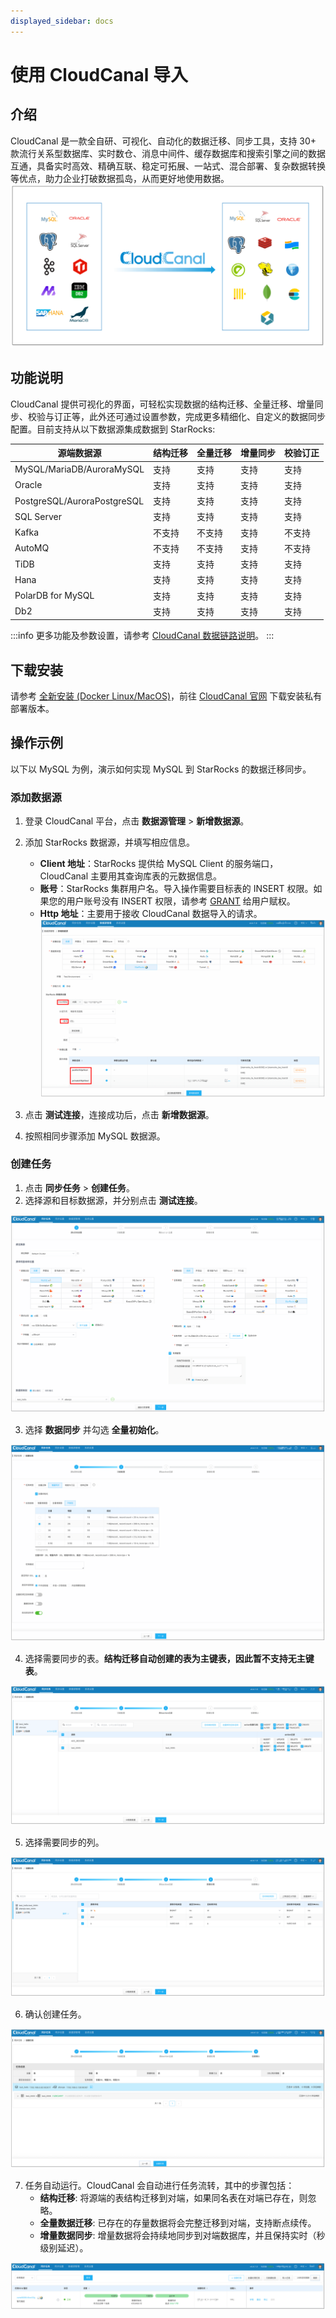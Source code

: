 ```yaml
---
displayed_sidebar: docs
---
```


# 使用 CloudCanal 导入

## 介绍

CloudCanal 是一款全自研、可视化、自动化的数据迁移、同步工具，支持 30+ 款流行关系型数据库、实时数仓、消息中间件、缓存数据库和搜索引擎之间的数据互通，具备实时高效、精确互联、稳定可拓展、一站式、混合部署、复杂数据转换等优点，助力企业打破数据孤岛，从而更好地使用数据。
![image.png](../../_assets/3.11-1.png)

## 功能说明
CloudCanal 提供可视化的界面，可轻松实现数据的结构迁移、全量迁移、增量同步、校验与订正等，此外还可通过设置参数，完成更多精细化、自定义的数据同步配置。目前支持从以下数据源集成数据到 StarRocks:
  
| 源端数据源         | 结构迁移 | 全量迁移 | 增量同步 | 校验订正 |
| --- | --- | --- | --- | --- |
| MySQL/MariaDB/AuroraMySQL | 支持 | 支持 | 支持 | 支持 |
| Oracle            | 支持 | 支持 | 支持 | 支持 |
| PostgreSQL/AuroraPostgreSQL | 支持 | 支持 | 支持 | 支持 |
| SQL Server        | 支持 | 支持 | 支持 | 支持 |
| Kafka             | 不支持 | 不支持 | 支持 | 不支持 |
| AutoMQ            | 不支持 | 不支持 | 支持 | 不支持 |
| TiDB              | 支持 | 支持 | 支持 | 支持 |
| Hana              | 支持 | 支持 | 支持 | 支持 |
| PolarDB for MySQL | 支持 | 支持 | 支持 | 支持 |
| Db2               | 支持 | 支持 | 支持 | 支持 |
:::info
更多功能及参数设置，请参考 [CloudCanal 数据链路说明](https://www.clougence.com/cc-doc/dataMigrationAndSync/connection/mysql2?target=StarRocks)。
:::

## 下载安装

请参考 [全新安装 (Docker Linux/MacOS)](https://www.clougence.com/cc-doc/productOP/docker/install_linux_macos)，前往 [CloudCanal 官网](https://www.clougence.com/) 下载安装私有部署版本。

## 操作示例
以下以 MySQL 为例，演示如何实现 MySQL 到 StarRocks 的数据迁移同步。

### 添加数据源

1. 登录 CloudCanal 平台，点击 **数据源管理** > **新增数据源**。
2. 添加 StarRocks 数据源，并填写相应信息。
   - **Client 地址**：StarRocks 提供给 MySQL Client 的服务端口，CloudCanal 主要用其查询库表的元数据信息。
   - **账号**：StarRocks 集群用户名。导入操作需要目标表的 INSERT 权限。如果您的用户账号没有 INSERT 权限，请参考 [GRANT](../../sql-reference/sql-statements/account-management/GRANT.md) 给用户赋权。
   - **Http 地址**：主要用于接收 CloudCanal 数据导入的请求。
![image.png](../../_assets/3.11-2.png)

1. 点击 **测试连接**，连接成功后，点击 **新增数据源**。
2. 按照相同步骤添加 MySQL 数据源。

### 创建任务
1. 点击 **同步任务** > **创建任务**。
2. 选择源和目标数据源，并分别点击 **测试连接**。

![image.png](../../_assets/3.11-3.png)

3. 选择 **数据同步** 并勾选 **全量初始化**。

![image.png](../../_assets/3.11-4.png)

4. 选择需要同步的表。**结构迁移自动创建的表为主键表，因此暂不支持无主键表**。

![image.png](../../_assets/3.11-5.png)

5. 选择需要同步的列。

![image.png](../../_assets/3.11-6.png)

6. 确认创建任务。

![image.png](../../_assets/3.11-7.png)

7. 任务自动运行。CloudCanal 会自动进行任务流转，其中的步骤包括：
   - **结构迁移**: 将源端的表结构迁移到对端，如果同名表在对端已存在，则忽略。
   - **全量数据迁移**: 已存在的存量数据将会完整迁移到对端，支持断点续传。
   - **增量数据同步**: 增量数据将会持续地同步到对端数据库，并且保持实时（秒级别延迟）。

![image.png](../../_assets/3.11-8.png)